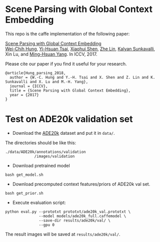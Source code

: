 # Scene Parsing with Global Context Embedding

This repo is the caffe implementation of the following paper:

[Scene Parsing with Global Context Embedding](https://arxiv.org/abs/1710.06507) <br/>
[Wei-Chih Hung](http://hfslyc.github.io), 
[Yi-Hsuan Tsai](https://sites.google.com/site/yihsuantsai/), 
[Xiaohui Shen](https://research.adobe.com/person/xiaohui-shen/), 
[Zhe Lin](https://research.adobe.com/person/zhe-lin/), 
[Kalyan Sunkavalli](https://research.adobe.com/person/kalyan-sunkavalli/), 
Xin Lu, 
and [Ming-Hsuan Yang](http://faculty.ucmerced.edu/mhyang/). In ICCV, 2017.


Please cite our paper if you find it useful for your research.

```
@article{Hung_parsing_2018,
  author = {W.-C. Hung and Y.-H. Tsai and X. Shen and Z. Lin and K. Sunkavalli and X. Lu and M.-H. Yang},
  journal = {ICCV},
  title = {Scene Parsing with Global Context Embedding},
  year = {2017}
}
```

# Test  on ADE20k validation set

* Download the [ADE20k](http://groups.csail.mit.edu/vision/datasets/ADE20K/) dataset and put it in ```data/```.

The directories should be like this:
```
./data/ADE20k/annotations/validation
             /images/validation
```

* Download pretrained model

```
bash get_model.sh
```

* Download precomputed context features/priors of ADE20k val set.

```
bash get_prior.sh
```

* Execute evaluation script:

```
python eval.py --prototxt prototxt/ade20k_val.prototxt \
               --model models/ade20k_full.caffemodel \
               --save-dir results/ade20k/val/ \
               --gpu 0
```
The result images will be saved at ```results/ade20k/val/```.


